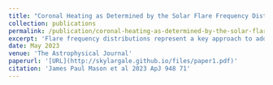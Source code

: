 ```yaml
---
title: "Coronal Heating as Determined by the Solar Flare Frequency Distribution Obtained by Aggregating Case Studies"
collection: publications
permalink: /publication/coronal-heating-as-determined-by-the-solar-flare-frequency-distribution-obtained-by-aggregating-case-studies
excerpt: 'Flare frequency distributions represent a key approach to addressing one of the largest problems in solar and stellar physics: determining the mechanism that counterintuitively heats coronae to temperatures that are orders of magnitude hotter than the corresponding photospheres. It is widely accepted that the magnetic field is responsible for the heating, but there are two competing mechanisms that could explain it: nanoflares or Alfvén waves. To date, neither can be directly observed. Nanoflares are, by definition, extremely small, but their aggregate energy release could represent a substantial heating mechanism, presuming they are sufficiently abundant. One way to test this presumption is via the flare frequency distribution, which describes how often flares of various energies occur. If the slope of the power law fitting the flare frequency distribution is above a critical threshold, α = 2 as established in prior literature, then there should be a sufficient abundance of nanoflares to explain coronal heating. We performed >600 case studies of solar flares, made possible by an unprecedented number of data analysts via three semesters of an undergraduate physics laboratory course. This allowed us to include two crucial, but nontrivial, analysis methods: preflare baseline subtraction and computation of the flare energy, which requires determining flare start and stop times. We aggregated the results of these analyses into a statistical study to determine that α = 1.63 ± 0.03. This is below the critical threshold, suggesting that Alfvén waves are an important driver of coronal heating.'
date: May 2023
venue: 'The Astrophysical Journal'
paperurl: '[URL](http://skylargale.github.io/files/paper1.pdf)'
citation: 'James Paul Mason et al 2023 ApJ 948 71'
---
```

